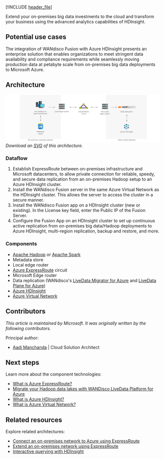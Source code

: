 [!INCLUDE [header_file](../../../includes/sol-idea-header.md)]

Extend your on-premises big data investments to the cloud and transform your business using the advanced analytics capabilities of HDInsight.

## Potential use cases

The integration of WANdisco Fusion with Azure HDInsight presents an enterprise solution that enables organizations to meet stringent data availability and compliance requirements while seamlessly moving production data at petabyte scale from on-premises big data deployments to Microsoft Azure.

## Architecture

![Diagram that shows the big data architecture.](../media/extend-your-on-premises-big-data-investments-with-hdinsight.png)
*Download an [SVG](../media/extend-your-on-premises-big-data-investments-with-hdinsight.svg) of this architecture.*

### Dataflow

  1. Establish ExpressRoute between on-premises infrastructure and Microsoft datacenters, to allow private connection for reliable, speedy, and secure data replication from an on-premises Hadoop setup to an Azure HDInsight cluster.
  1. Install the WANdisco Fusion server in the same Azure Virtual Network as the HDInsight cluster. This allows the server to access the cluster in a secure manner.
  1. Install the WANdisco Fusion app on a HDInsight cluster (new or existing). In the License key field, enter the Public IP of the Fusion Server.
  1. Configure the Fusion App on an HDInsight cluster to set up continuous active replication from on-premises big data/Hadoop deployments to Azure HDInsight, multi-region replication, backup and restore, and more.

### Components

- [Apache Hadoop](http://hadoop.apache.org) or [Apache Spark](http://spark.apache.org)
- Metadata store
- Local edge router
- [Azure ExpressRoute](https://azure.microsoft.com/services/expressroute) circuit
- Microsoft Edge router
- Data replication (WANdisco's [LiveData Migrator for Azure](https://azuremarketplace.microsoft.com/marketplace/apps/wandisco.ldma) and [LiveData Plane for Azure](https://azuremarketplace.microsoft.com/marketplace/apps/wandisco.ldma?tab=PlansAndPrice))
- [Azure HDInsight](https://azure.microsoft.com/services/hdinsight)
- [Azure Virtual Network](https://azure.microsoft.com/services/virtual-network)

## Contributors

*This article is maintained by Microsoft. It was originally written by the following contributors.*

Principal author:

 * [Aadi Manchanda](https://www.linkedin.com/in/aadi-manchanda) | Cloud Solution Architect

## Next steps

Learn more about the component technologies:

- [What is Azure ExpressRoute?](/azure/expressroute/expressroute-introduction)
- [Migrate your Hadoop data lakes with WANDisco LiveData Platform for Azure](https://azure.microsoft.com/blog/migrate-your-hadoop-data-lakes-with-wandisco-livedata-platform-for-azure)
- [What is Azure HDInsight?](/azure/hdinsight/hdinsight-overview)
- [What is Azure Virtual Network?](/azure/virtual-network/virtual-networks-overview)

## Related resources

Explore related architectures:

- [Connect an on-premises network to Azure using ExpressRoute](../../reference-architectures/hybrid-networking/expressroute-vpn-failover.yml)
- [Extend an on-premises network using ExpressRoute](../../reference-architectures/hybrid-networking/expressroute.yml)
- [Interactive querying with HDInsight](./interactive-querying-with-hdinsight.yml)
